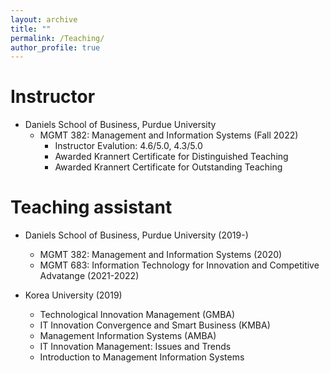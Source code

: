 ```yaml
---
layout: archive
title: ""
permalink: /Teaching/
author_profile: true
---
```




Instructor 
======
* Daniels School of Business, Purdue University
  * MGMT 382: Management and Information Systems (Fall 2022)
    * Instructor Evalution: 4.6/5.0, 4.3/5.0
    * Awarded Krannert Certificate for Distinguished Teaching
    * Awarded Krannert Certificate for Outstanding Teaching 

Teaching assistant
======
* Daniels School of Business, Purdue University (2019-)
  * MGMT 382: Management and Information Systems (2020) 
  * MGMT 683: Information Technology for Innovation and Competitive Advatange (2021-2022)
  
* Korea University (2019)
  * Technological Innovation Management (GMBA)
  * IT Innovation Convergence and Smart Business (KMBA)
  * Management Information Systems (AMBA)
  * IT Innovation Management: Issues and Trends
  * Introduction to Management Information Systems
